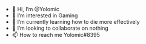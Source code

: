 - 👋 Hi, I’m @Yolomic
- 👀 I’m interested in Gaming
- 🌱 I’m currently learning how to die more effectively
- 💞️ I’m looking to collaborate on nothing
- 📫 How to reach me Yolomic#8395

<!---
Yolomic/Yolomic is a ✨ special ✨ repository because its `README.md` (this file) appears on your GitHub profile.
You can click the Preview link to take a look at your changes.
--->
